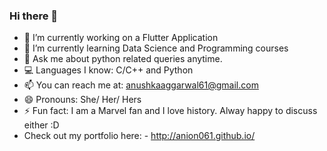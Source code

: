 ### Hi there 👋

<!--
**Anion061/Anion061** is a ✨ _special_ ✨ repository because its `README.md` (this file) appears on your GitHub profile.
-->


- 🔭 I’m currently working on a Flutter Application
- 🌱 I’m currently learning Data Science and Programming courses
- 💬 Ask me about python related queries anytime.  
- 💻 Languages I know: C/C++ and Python
- 📫 You can reach me at: anushkaaggarwal61@gmail.com
- 😄 Pronouns: She/ Her/ Hers
- ⚡ Fun fact: I am a Marvel fan and I love history. Alway happy to discuss either :D
- Check out my portfolio here: - http://anion061.github.io/



